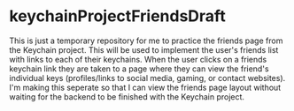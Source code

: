 # keychainProjectFriendsDraft
This is just a temporary repository for me to practice the friends page from the Keychain project. This will be used to implement the user's friends list with links to each of their keychains. When the user clicks on a friends keychain link they are taken to a page where they can view the friend's individual keys (profiles/links to social media, gaming, or contact websites).  
I'm making this seperate so that I can view the friends page layout without waiting for the backend to be finished with the Keychain project. 
